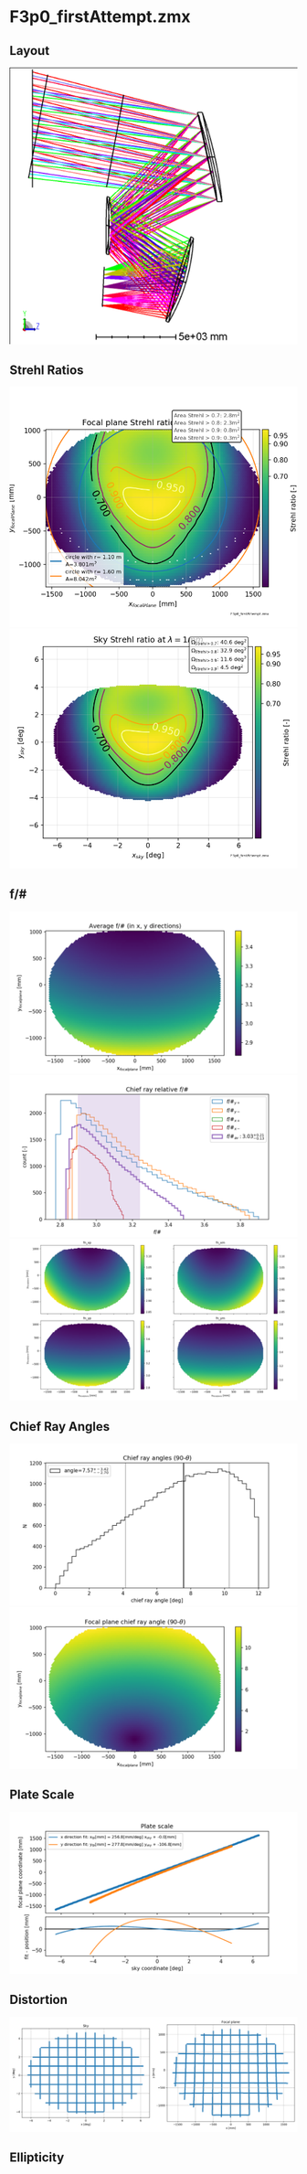 # F3p0_firstAttempt.zmx
## Layout
![](layout/3DLayout.png)
## Strehl Ratios
![](strehls/focal_plane_strehls.png)
![](strehls/sky_strehls.png)
## f/#
![](fNumbers/fnumber_av.png)
![](fNumbers/fnumber_hists.png)
![](fNumbers/fnumber_xy_direction_maps.png)
## Chief Ray Angles
![](chief_ray/chief_ray_angles_hist.png)
![](chief_ray/chief_ray_angles_map.png)
## Plate Scale
![](plate_scale/plate_scale.png)
## Distortion
![](distortion/distortion.png)
## Ellipticity
